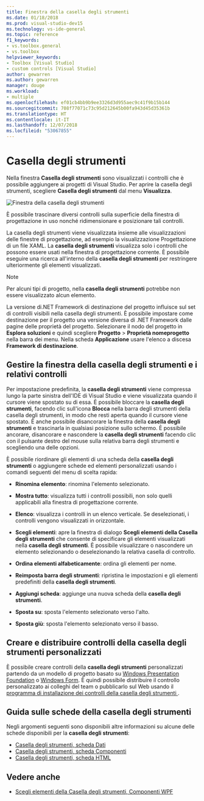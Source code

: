 ```yaml
---
title: Finestra della casella degli strumenti
ms.date: 01/18/2018
ms.prod: visual-studio-dev15
ms.technology: vs-ide-general
ms.topic: reference
f1_keywords:
- vs.toolbox.general
- vs.toolbox
helpviewer_keywords:
- Toolbox [Visual Studio]
- custom controls [Visual Studio]
author: gewarren
ms.author: gewarren
manager: douge
ms.workload:
- multiple
ms.openlocfilehash: ef01cb4bb9b9ee3326d3d955aec9c41f9b15b144
ms.sourcegitcommit: 708f77071c73c95d212645b00fa943d45d35361b
ms.translationtype: HT
ms.contentlocale: it-IT
ms.lasthandoff: 12/07/2018
ms.locfileid: "53067855"
---
```

# <a name="toolbox"></a>Casella degli strumenti

Nella finestra **Casella degli strumenti** sono visualizzati i controlli che è possibile aggiungere ai progetti di Visual Studio. Per aprire la casella degli strumenti, scegliere **Casella degli strumenti** dal menu **Visualizza**.

![Finestra della casella degli strumenti](media/toolbox.png)

È possibile trascinare diversi controlli sulla superficie della finestra di progettazione in uso nonché ridimensionare e posizionare tali controlli.

La casella degli strumenti viene visualizzata insieme alle visualizzazioni delle finestre di progettazione, ad esempio la visualizzazione Progettazione di un file XAML. La **casella degli strumenti** visualizza solo i controlli che possono essere usati nella finestra di progettazione corrente. È possibile eseguire una ricerca all'interno della **casella degli strumenti** per restringere ulteriormente gli elementi visualizzati.

> [!NOTE]
> Per alcuni tipi di progetto, nella **casella degli strumenti** potrebbe non essere visualizzato alcun elemento.

La versione di.NET Framework di destinazione del progetto influisce sul set di controlli visibili nella casella degli strumenti. È possibile impostare come destinazione per il progetto una versione diversa di .NET Framework dalle pagine delle proprietà del progetto. Selezionare il nodo del progetto in **Esplora soluzioni** e quindi scegliere **Progetto** > **Proprietà nomeprogetto** nella barra dei menu. Nella scheda **Applicazione** usare l'elenco a discesa **Framework di destinazione**.

## <a name="manage-the-toolbox-window-and-its-controls"></a>Gestire la finestra della casella degli strumenti e i relativi controlli

Per impostazione predefinita, la **casella degli strumenti** viene compressa lungo la parte sinistra dell'IDE di Visual Studio e viene visualizzata quando il cursore viene spostato su di essa. È possibile bloccare la **casella degli strumenti**, facendo clic sull'icona **Blocca** nella barra degli strumenti della casella degli strumenti, in modo che resti aperta quando il cursore viene spostato. È anche possibile disancorare la finestra della **casella degli strumenti** e trascinarla in qualsiasi posizione sullo schermo. È possibile ancorare, disancorare e nascondere la **casella degli strumenti** facendo clic con il pulsante destro del mouse sulla relativa barra degli strumenti e scegliendo una delle opzioni.

È possibile riordinare gli elementi di una scheda della **casella degli strumenti** o aggiungere schede ed elementi personalizzati usando i comandi seguenti del menu di scelta rapida:

- **Rinomina elemento**: rinomina l'elemento selezionato.

- **Mostra tutto**: visualizza tutti i controlli possibili, non solo quelli applicabili alla finestra di progettazione corrente.

- **Elenco**: visualizza i controlli in un elenco verticale. Se deselezionati, i controlli vengono visualizzati in orizzontale.

- **Scegli elementi**: apre la finestra di dialogo **Scegli elementi della Casella degli strumenti** che consente di specificare gli elementi visualizzati nella **casella degli strumenti**. È possibile visualizzare o nascondere un elemento selezionando o deselezionando la relativa casella di controllo.

- **Ordina elementi alfabeticamente**: ordina gli elementi per nome.

- **Reimposta barra degli strumenti**: ripristina le impostazioni e gli elementi predefiniti della **casella degli strumenti**.

- **Aggiungi scheda**: aggiunge una nuova scheda della **casella degli strumenti**.

- **Sposta su**: sposta l'elemento selezionato verso l'alto.

- **Sposta giù**: sposta l'elemento selezionato verso il basso.

## <a name="create-and-distribute-custom-toolbox-controls"></a>Creare e distribuire controlli della casella degli strumenti personalizzati

È possibile creare controlli della **casella degli strumenti** personalizzati partendo da un modello di progetto basato su [Windows Presentation Foundation](../../extensibility/creating-a-wpf-toolbox-control.md) o [Windows Form](../../extensibility/creating-a-windows-forms-toolbox-control.md). È quindi possibile distribuire il controllo personalizzato ai colleghi del team o pubblicarlo sul Web usando il [programma di installazione dei controlli della casella degli strumenti ](http://download.microsoft.com/download/8/3/6/836657BD-9CCB-4ED4-B9D2-FB769473B284/TCI_whitepaper.docx).

## <a name="help-on-toolbox-tabs"></a>Guida sulle schede della casella degli strumenti

Negli argomenti seguenti sono disponibili altre informazioni su alcune delle schede disponibili per la **casella degli strumenti**:

- [Casella degli strumenti, scheda Dati](../../ide/reference/toolbox-data-tab.md)
- [Casella degli strumenti, scheda Componenti](../../ide/reference/toolbox-components-tab.md)
- [Casella degli strumenti, scheda HTML](../../ide/reference/toolbox-html-tab.md)

## <a name="see-also"></a>Vedere anche

- [Scegli elementi della Casella degli strumenti, Componenti WPF](choose-toolbox-items-wpf-components.md)